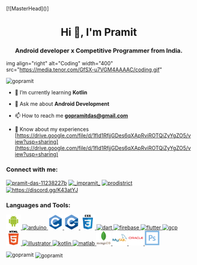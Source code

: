 [![MasterHead](<lottie-player src="https://lottie.host/aba54529-2709-4faf-b840-882c98f139ba/K6fDlUQJ6c.json" background="transparent"  speed="1"  style="width: 300px; height: 300px;" loop controls autoplay></lottie-player>)]

<h1 align="center">Hi 👋, I'm Pramit</h1>
<h3 align="center">Android developer x Competitive Programmer from India.</h3>

img align="right" alt="Coding" width="400" src="https://media.tenor.com/GfSX-u7VGM4AAAAC/coding.gif"

<p align="left"> <img src="https://komarev.com/ghpvc/?username=gopramit&label=Profile%20views&color=0e75b6&style=flat" alt="gopramit" /> </p>

- 🌱 I’m currently learning **Kotlin**

- 💬 Ask me about **Android Development**

- 📫 How to reach me **gopramitdas@gmail.com**

- 📄 Know about my experiences [https://drive.google.com/file/d/1fId1RfjjGDes6qXApRviROTQiZyYgZO5/view?usp=sharing](https://drive.google.com/file/d/1fId1RfjjGDes6qXApRviROTQiZyYgZO5/view?usp=sharing)

<h3 align="left">Connect with me:</h3>
<p align="left">
<a href="https://linkedin.com/in/pramit-das-11238227b" target="blank"><img align="center" src="https://raw.githubusercontent.com/rahuldkjain/github-profile-readme-generator/master/src/images/icons/Social/linked-in-alt.svg" alt="pramit-das-11238227b" height="30" width="40" /></a>
<a href="https://instagram.com/_impramit_" target="blank"><img align="center" src="https://raw.githubusercontent.com/rahuldkjain/github-profile-readme-generator/master/src/images/icons/Social/instagram.svg" alt="_impramit_" height="30" width="40" /></a>
<a href="https://www.youtube.com/c/prodistrict" target="blank"><img align="center" src="https://raw.githubusercontent.com/rahuldkjain/github-profile-readme-generator/master/src/images/icons/Social/youtube.svg" alt="prodistrict" height="30" width="40" /></a>
<a href="https://discord.gg/https://discord.gg/K43atYJ" target="blank"><img align="center" src="https://raw.githubusercontent.com/rahuldkjain/github-profile-readme-generator/master/src/images/icons/Social/discord.svg" alt="https://discord.gg/K43atYJ" height="30" width="40" /></a>
</p>

<h3 align="left">Languages and Tools:</h3>
<p align="left"> <a href="https://developer.android.com" target="_blank" rel="noreferrer"> <img src="https://raw.githubusercontent.com/devicons/devicon/master/icons/android/android-original-wordmark.svg" alt="android" width="40" height="40"/> </a> <a href="https://www.arduino.cc/" target="_blank" rel="noreferrer"> <img src="https://cdn.worldvectorlogo.com/logos/arduino-1.svg" alt="arduino" width="40" height="40"/> </a> <a href="https://www.cprogramming.com/" target="_blank" rel="noreferrer"> <img src="https://raw.githubusercontent.com/devicons/devicon/master/icons/c/c-original.svg" alt="c" width="40" height="40"/> </a> <a href="https://www.w3schools.com/cpp/" target="_blank" rel="noreferrer"> <img src="https://raw.githubusercontent.com/devicons/devicon/master/icons/cplusplus/cplusplus-original.svg" alt="cplusplus" width="40" height="40"/> </a> <a href="https://www.w3schools.com/css/" target="_blank" rel="noreferrer"> <img src="https://raw.githubusercontent.com/devicons/devicon/master/icons/css3/css3-original-wordmark.svg" alt="css3" width="40" height="40"/> </a> <a href="https://dart.dev" target="_blank" rel="noreferrer"> <img src="https://www.vectorlogo.zone/logos/dartlang/dartlang-icon.svg" alt="dart" width="40" height="40"/> </a> <a href="https://firebase.google.com/" target="_blank" rel="noreferrer"> <img src="https://www.vectorlogo.zone/logos/firebase/firebase-icon.svg" alt="firebase" width="40" height="40"/> </a> <a href="https://flutter.dev" target="_blank" rel="noreferrer"> <img src="https://www.vectorlogo.zone/logos/flutterio/flutterio-icon.svg" alt="flutter" width="40" height="40"/> </a> <a href="https://cloud.google.com" target="_blank" rel="noreferrer"> <img src="https://www.vectorlogo.zone/logos/google_cloud/google_cloud-icon.svg" alt="gcp" width="40" height="40"/> </a> <a href="https://www.w3.org/html/" target="_blank" rel="noreferrer"> <img src="https://raw.githubusercontent.com/devicons/devicon/master/icons/html5/html5-original-wordmark.svg" alt="html5" width="40" height="40"/> </a> <a href="https://www.adobe.com/in/products/illustrator.html" target="_blank" rel="noreferrer"> <img src="https://www.vectorlogo.zone/logos/adobe_illustrator/adobe_illustrator-icon.svg" alt="illustrator" width="40" height="40"/> </a> <a href="https://kotlinlang.org" target="_blank" rel="noreferrer"> <img src="https://www.vectorlogo.zone/logos/kotlinlang/kotlinlang-icon.svg" alt="kotlin" width="40" height="40"/> </a> <a href="https://www.mathworks.com/" target="_blank" rel="noreferrer"> <img src="https://upload.wikimedia.org/wikipedia/commons/2/21/Matlab_Logo.png" alt="matlab" width="40" height="40"/> </a> <a href="https://www.mongodb.com/" target="_blank" rel="noreferrer"> <img src="https://raw.githubusercontent.com/devicons/devicon/master/icons/mongodb/mongodb-original-wordmark.svg" alt="mongodb" width="40" height="40"/> </a> <a href="https://www.mysql.com/" target="_blank" rel="noreferrer"> <img src="https://raw.githubusercontent.com/devicons/devicon/master/icons/mysql/mysql-original-wordmark.svg" alt="mysql" width="40" height="40"/> </a> <a href="https://www.oracle.com/" target="_blank" rel="noreferrer"> <img src="https://raw.githubusercontent.com/devicons/devicon/master/icons/oracle/oracle-original.svg" alt="oracle" width="40" height="40"/> </a> <a href="https://www.photoshop.com/en" target="_blank" rel="noreferrer"> <img src="https://raw.githubusercontent.com/devicons/devicon/master/icons/photoshop/photoshop-line.svg" alt="photoshop" width="40" height="40"/> </a> </p>

<p><img align="left" src="https://github-readme-stats.vercel.app/api/top-langs?username=gopramit&show_icons=true&locale=en&layout=compact" alt="gopramit" /></p>

<p>&nbsp;<img align="center" src="https://github-readme-stats.vercel.app/api?username=gopramit&show_icons=true&locale=en" alt="gopramit" /></p>
